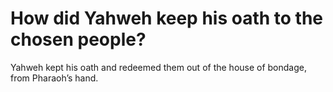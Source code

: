 # How did Yahweh keep his oath to the chosen people?

Yahweh kept his oath and redeemed them out of the house of bondage, from Pharaoh’s hand.
